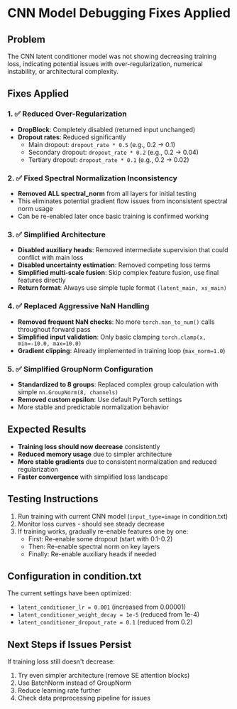 # CNN Model Debugging Fixes Applied

## Problem
The CNN latent conditioner model was not showing decreasing training loss, indicating potential issues with over-regularization, numerical instability, or architectural complexity.

## Fixes Applied

### 1. ✅ Reduced Over-Regularization
- **DropBlock**: Completely disabled (returned input unchanged)
- **Dropout rates**: Reduced significantly
  - Main dropout: `dropout_rate * 0.5` (e.g., 0.2 → 0.1)
  - Secondary dropout: `dropout_rate * 0.2` (e.g., 0.2 → 0.04)  
  - Tertiary dropout: `dropout_rate * 0.1` (e.g., 0.2 → 0.02)

### 2. ✅ Fixed Spectral Normalization Inconsistency
- **Removed ALL spectral_norm** from all layers for initial testing
- This eliminates potential gradient flow issues from inconsistent spectral norm usage
- Can be re-enabled later once basic training is confirmed working

### 3. ✅ Simplified Architecture
- **Disabled auxiliary heads**: Removed intermediate supervision that could conflict with main loss
- **Disabled uncertainty estimation**: Removed competing loss terms
- **Simplified multi-scale fusion**: Skip complex feature fusion, use final features directly
- **Return format**: Always use simple tuple format `(latent_main, xs_main)`

### 4. ✅ Replaced Aggressive NaN Handling
- **Removed frequent NaN checks**: No more `torch.nan_to_num()` calls throughout forward pass
- **Simplified input validation**: Only basic clamping `torch.clamp(x, min=-10.0, max=10.0)`
- **Gradient clipping**: Already implemented in training loop (`max_norm=1.0`)

### 5. ✅ Simplified GroupNorm Configuration
- **Standardized to 8 groups**: Replaced complex group calculation with simple `nn.GroupNorm(8, channels)`
- **Removed custom epsilon**: Use default PyTorch settings
- More stable and predictable normalization behavior

## Expected Results
- **Training loss should now decrease** consistently
- **Reduced memory usage** due to simpler architecture
- **More stable gradients** due to consistent normalization and reduced regularization
- **Faster convergence** with simplified loss landscape

## Testing Instructions
1. Run training with current CNN model (`input_type=image` in condition.txt)
2. Monitor loss curves - should see steady decrease
3. If training works, gradually re-enable features one by one:
   - First: Re-enable some dropout (start with 0.1-0.2)
   - Then: Re-enable spectral norm on key layers
   - Finally: Re-enable auxiliary heads if needed

## Configuration in condition.txt
The current settings have been optimized:
- `latent_conditioner_lr = 0.001` (increased from 0.00001)
- `latent_conditioner_weight_decay = 1e-5` (reduced from 1e-4)
- `latent_conditioner_dropout_rate = 0.1` (reduced from 0.2)

## Next Steps if Issues Persist
If training loss still doesn't decrease:
1. Try even simpler architecture (remove SE attention blocks)
2. Use BatchNorm instead of GroupNorm
3. Reduce learning rate further
4. Check data preprocessing pipeline for issues